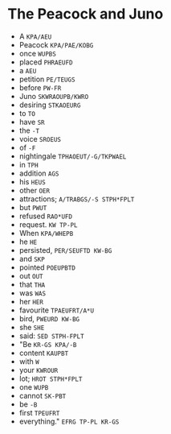 # The Peacock and Juno

* A `KPA/AEU`
* Peacock `KPA/PAE/KOBG`
* once `WUPBS`
* placed `PHRAEUFD`
* a `AEU`
* petition `PE/TEUGS`
* before `PW-FR`
* Juno `SKWRAOUPB/KWRO`
* desiring `STKAOEURG`
* to `TO`
* have `SR`
* the `-T`
* voice `SROEUS`
* of `-F`
* nightingale `TPHAOEUT/-G/TKPWAEL`
* in `TPH`
* addition `AGS`
* his `HEUS`
* other `OER`
* attractions; `A/TRABGS/-S STPH*FPLT`
* but `PWUT`
* refused `RAO*UFD`
* request. `KW TP-PL`
* When `KPA/WHEPB`
* he `HE`
* persisted, `PER/SEUFTD KW-BG`
* and `SKP`
* pointed `POEUPBTD`
* out `OUT`
* that `THA`
* was `WAS`
* her `HER`
* favourite `TPAEUFRT/A*U`
* bird, `PWEURD KW-BG`
* she `SHE`
* said: `SED STPH-FPLT`
* "Be `KR-GS KPA/-B`
* content `KAUPBT`
* with `W`
* your `KWROUR`
* lot; `HROT STPH*FPLT`
* one `WUPB`
* cannot `SK-PBT`
* be `-B`
* first `TPEUFRT`
* everything." `EFRG TP-PL KR-GS`
